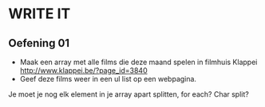 # WRITE IT
## Oefening 01
* Maak een array met alle films die deze maand spelen in filmhuis Klappei http://www.klappei.be/?page_id=3840
* Geef deze films weer in een ul list op een webpagina.


Je moet je nog elk element in je array apart splitten, for each? Char split?
